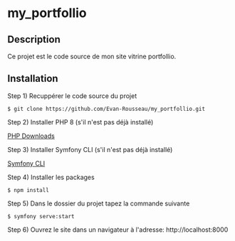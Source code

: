 # my_portfollio

## Description

Ce projet est le code source de mon site vitrine portfollio.

## Installation


Step 1) Recuppérer le code source du projet 

```console
$ git clone https://github.com/Evan-Rousseau/my_portfollio.git
```


Step 2) Installer PHP 8 (s'il n'est pas déjà installé)

[PHP Downloads](https://www.php.net/downloads.php)


Step 3) Installer Symfony CLI (s'il n'est pas déjà installé)

[Symfony CLI](https://symfony.com/download#step-1-install-symfony-cli)

Step 4) Installer les packages

```console
$ npm install
```

Step 5) Dans le dossier du projet tapez la commande suivante

```console
$ symfony serve:start
```

Step 6) Ouvrez le site dans un navigateur à l'adresse: http://localhost:8000
